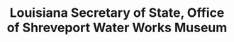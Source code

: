 ---
layout: repo
title: "Louisiana Secretary of State, Office of Shreveport Water Works Museum"
id: 25077
permalink: repos/25077/
---